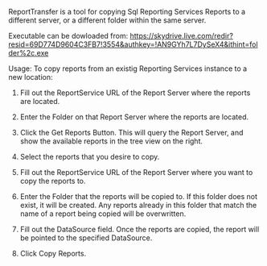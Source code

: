 ReportTransfer is a tool for copying Sql Reporting Services Reports to a different server, or a different folder within the same server. 

Executable can be dowloaded from: https://skydrive.live.com/redir?resid=69D774D9604C3FB7!3554&authkey=!AN9GYh7L7DySeX4&ithint=folder%2c.exe

Usage:
To copy reports from an existig Reporting Services instance to a new location:

1. Fill out the ReportService URL of the Report Server where the reports are located.

2. Enter the Folder on that Report Server where the reports are located.

3. Click the Get Reports Button.  This will query the Report Server, and show the available reports in the tree view on the right.

4. Select the reports that you desire to copy.

5. Fill out the ReportService URL of the Report Server where you want to copy the reports to.

6. Enter the Folder that the reports will be copied to. If this folder does not exist, it will be created. Any reports already in this folder that match the name of a report being copied will be overwritten.

7. Fill out the DataSource field. Once the reports are copied, the report will be pointed to the specified DataSource.

8. Click Copy Reports.
